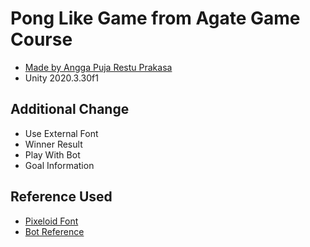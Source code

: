 # Pong Like Game from Agate Game Course

- [Made by Angga Puja Restu Prakasa](https://github.com/kierskies)
- Unity 2020.3.30f1

## Additional Change
- Use External Font
- Winner Result
- Play With Bot
- Goal Information

## Reference Used
- [Pixeloid Font](https://www.fontspace.com/pixeloid-font-f69232)
- [Bot Reference](https://forum.unity.com/threads/scripting-ai-for-2d-pong-game.229226/)
